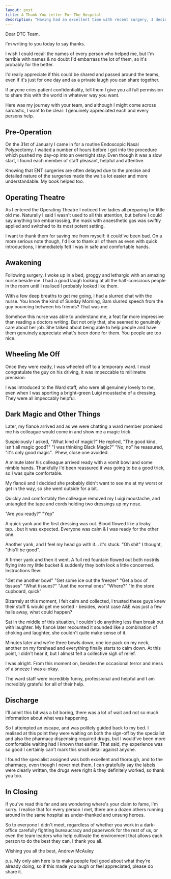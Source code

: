 ```yaml
---
layout: post
title: A Thank You Letter For The Hospital 
description: "Having had an excellent time with recent surgery, I decided to send them a letter of gratitude, with a few stories thrown in"
---
```


Dear DTC Team,

I'm writing to you today to say thanks. 

I wish I could recall the names of every person who helped me, but I'm terrible with names & no doubt I'd embarrass the lot of them, so it's probably for the better.

I'd really appreciate if this could be shared and passed around the teams, even if it's just for one day and as a private laugh you can share together. 

If anyone cries patient confidentiality, tell them I give you all full permission to share this with the world in whatever way you want.

Here was my journey with your team, and although I might come across sarcastic, I want to be clear: I genuinely appreciated each and every persons help.

[//]: # "What I Was In For"

## Pre-Operation
On the 31st of January I came in for a routine Endoscopic Nasal Polypectomy. I waited a number of hours before I got into the procedure which pushed my day-op into an overnight stay. Even though it was a slow start, I found each member of staff pleasant, helpful and attentive. 

Knowing that ENT surgeries are often delayed due to the precise and detailed nature of the surgeries made the wait a lot easier and more understandable. My book helped too.


## Operating Theatre
As I entered the Operating Theatre I noticed five ladies all preparing for little old me. Naturally I said I wasn't used to all this attention, but before I could say anything too embarrassing, the mask with anaesthetic gas was swiftly applied and switched to its most potent setting. 

I want to thank them for saving me from myself: it could've been bad. On a more serious note though, I'd like to thank all of them as even with quick introductions, I immediately felt I was in safe and comfortable hands.

## Awakening
Following surgery, I woke up in a bed, groggy and lethargic with an amazing nurse beside me. I had a good laugh looking at all the half-conscious people in the room until I realised I probably looked like them.

With a few deep breaths to get me going, I had a slurred chat with the nurse. You know the kind of Sunday Morning, 3am slurred speech from the guy bouncing between his friends? That was me.

Somehow this nurse was able to understand me, a feat far more impressive than reading a doctors writing. But not only that, she seemed to genuinely care about her job. She talked about being able to help people and have them genuinely appreciate what's been done for them. You people are too nice.


## Wheeling Me Off
Once they were ready, I was wheeled off to a temporary ward. I must congratulate the guy on his driving, it was impeccable to millimetre precision.

I was introduced to the Ward staff, who were all genuinely lovely to me, even when I was sporting a bright-green Luigi moustache of a dressing. They were all impeccably helpful.



## Dark Magic and Other Things
Later, my fiancé arrived and as we were chatting a ward member promised me his colleague would come in and show me a magic trick.

Suspiciously I asked, "What kind of magic?"
He replied, "The good kind, isn't all magic good?"
"I was thinking Black Magic?"
"No, no" he reassured, "it's only good magic". 
Phew, close one avoided.

A minute later his colleague arrived ready with a vomit bowl and some nimble hands. Thankfully I'd been reassured it was going to be a good trick, so I was quite comfortable.

My fiancé and I decided she probably didn't want to see me at my worst or get in the way, so she went outside for a bit.

Quickly and comfortably the colleague removed my Luigi moustache, and untangled the tape and cords holding two dressings up my nose.

"Are you ready?"
"Yep"

A quick yank and the first dressing was out. Blood flowed like a leaky tap... but it was expected. Everyone was calm & I was ready for the other one.

Another yank, and I feel my head go with it... it's stuck. 
"Oh shit" I thought, "this'll be good". 

A firmer yank and then it went. A full red fountain flowed out both nostrils flying into my little bucket & suddenly they both look a little concerned. Instructions flew:

"Get me another bowl"
"Get some ice out the freezer"
"Get a box of tissues"
"What tissues?"
"Just the normal ones"
"Where?"
"In the store cupboard, quick"

Bizarrely at this moment, I felt calm and collected, I trusted these guys knew their stuff & would get me sorted - besides, worst case A&E was just a few halls away, what could happen?

Sat in the middle of this situation, I couldn't do anything less than break out with laughter. My fiancé later recounted it sounded like a combination of choking and laughter, she couldn't quite make sense of it.

Minutes later and we're three bowls down, one ice pack on my neck, another on my forehead and everything finally starts to calm down. At this point, I didn't hear it, but I almost felt a collective sigh of relief.

I was alright. From this moment on, besides the occasional terror and mess of a sneeze I was a-okay.

The ward staff were incredibly funny, professional and helpful and I am incredibly grateful for all of their help.


## Discharge
I'll admit this bit was a bit boring, there was a lot of wait and not so much information about what was happening.

So I attempted an escape, and was politely guided back to my bed. I realised at this point they were waiting on both the sign-off by the specialist and also the pharmacy dispensing required drugs, but I would've been more comfortable waiting had I known that earlier. That said, my experience was so good I certainly can't mark this small detail against anyone. 

I found the specialist assigned was both excellent and thorough, and to the pharmacy, even though I never met them, I can gratefully say the labels were clearly written, the drugs were right & they definitely worked, so thank you too.

## In Closing
If you've read this far and are wondering where's your claim to fame, I'm sorry. I realise that for every person I met, there are a dozen others running around in the same hospital as under-thanked and unsung heroes.

So to everyone I didn't meet, regardless of whether you work in a dark-office carefully fighting bureaucracy and paperwork for the rest of us, or even the team leaders who help cultivate the environment that allows each person to do the best they can, I thank you all.

Wishing you all the best,
Andrew McAuley

p.s. My only aim here is to make people feel good about what they're already doing, so if this made you laugh or feel appreciated, please do share it.
